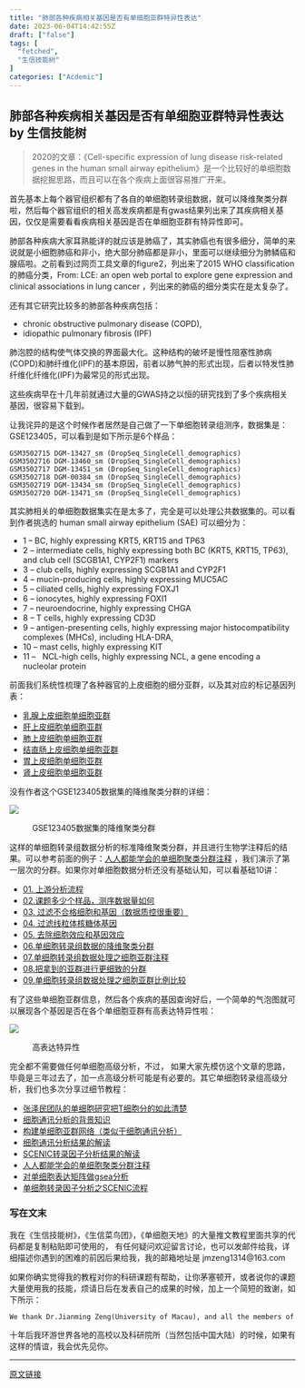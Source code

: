 ```yaml
---
title: "肺部各种疾病相关基因是否有单细胞亚群特异性表达"
date: 2023-06-04T14:42:55Z
draft: ["false"]
tags: [
  "fetched",
  "生信技能树"
]
categories: ["Acdemic"]
---
```

肺部各种疾病相关基因是否有单细胞亚群特异性表达 by 生信技能树
------
<div><section data-tool="mdnice编辑器" data-website="https://www.mdnice.com"><blockquote data-tool="mdnice编辑器"><p>2020的文章：《Cell-specific expression of lung disease risk-related genes in the human small airway epithelium》是一个比较好的单细胞数据挖掘思路，而且可以在各个疾病上面很容易推广开来。</p></blockquote><p data-tool="mdnice编辑器">首先基本上每个器官组织都有了各自的单细胞转录组数据，就可以降维聚类分群啦，然后每个器官组织的相关高发疾病都是有gwas结果列出来了其疾病相关基因，仅仅是需要看看疾病相关基因是否在单细胞亚群有特异性即可。</p><p data-tool="mdnice编辑器">肺部各种疾病大家耳熟能详的就应该是肺癌了，其实肺癌也有很多细分，简单的来说就是小细胞肺癌和非小，绝大部分肺癌都是非小，里面可以继续细分为肺鳞癌和腺癌啦。之前看到过网页工具文章的figure2，列出来了2015 WHO classification 的肺癌分类，From: LCE: an open web portal to explore gene expression and clinical associations in lung cancer ，列出来的肺癌的细分类实在是太复杂了。</p><p data-tool="mdnice编辑器">还有其它研究比较多的肺部各种疾病包括：</p><ul data-tool="mdnice编辑器"><li><section>chronic obstructive pulmonary disease (COPD),</section></li><li><section>idiopathic pulmonary fibrosis (IPF)</section></li></ul><p data-tool="mdnice编辑器">肺泡腔的结构使气体交换的界面最大化。这种结构的破坏是慢性阻塞性肺病(COPD)和肺纤维化(IPF)的基本原因，前者以肺气肿的形式出现，后者以特发性肺纤维化纤维化(IPF)为最常见的形式出现。</p><p data-tool="mdnice编辑器">这些疾病早在十几年前就通过大量的GWAS持之以恒的研究找到了多个疾病相关基因，很容易下载到。</p><p data-tool="mdnice编辑器">让我诧异的是这个时候作者居然是自己做了一下单细胞转录组测序，数据集是：GSE123405，可以看到是如下所示是6个样品：</p><pre data-tool="mdnice编辑器"><span></span><code>GSM3502715 DGM-13427_sm (DropSeq_SingleCell_demographics)<br>GSM3502716 DGM-13460_sm (DropSeq_SingleCell_demographics)<br>GSM3502717 DGM-13451_sm (DropSeq_SingleCell_demographics)<br>GSM3502718 DGM-00384_sm (DropSeq_SingleCell_demographics)<br>GSM3502719 DGM-13434_sm (DropSeq_SingleCell_demographics)<br>GSM3502720 DGM-13471_sm (DropSeq_SingleCell_demographics)<br></code></pre><p data-tool="mdnice编辑器">其实肺相关的单细胞数据集实在是太多了，完全是可以处理公共数据集的。可以看到作者挑选的 human small airway epithelium (SAE) 可以细分为：</p><ul data-tool="mdnice编辑器"><li><section>1 – BC, highly expressing KRT5, KRT15 and TP63</section></li><li><section>2 – intermediate cells, highly expressing both BC (KRT5, KRT15, TP63), and club cell (SCGB1A1, CYP2F1) markers</section></li><li><section>3 – club cells, highly expressing SCGB1A1 and CYP2F1</section></li><li><section>4 – mucin-producing cells, highly expressing MUC5AC</section></li><li><section>5 – ciliated cells, highly expressing FOXJ1</section></li><li><section>6 – ionocytes, highly expressing FOXI1</section></li><li><section>7 – neuroendocrine, highly expressing CHGA</section></li><li><section>8 – T cells, highly expressing CD3D</section></li><li><section>9 – antigen-presenting cells, highly expressing major histocompatibility complexes (MHCs), including HLA-DRA,</section></li><li><section>10 – mast cells, highly expressing KIT</section></li><li><section>11 –   NCL-high cells, highly expressing NCL, a gene encoding a nucleolar protein</section></li></ul><p data-tool="mdnice编辑器">前面我们系统性梳理了各种器官的上皮细胞的细分亚群，以及其对应的标记基因列表：</p><ul data-tool="mdnice编辑器"><li><section><a href="https://mp.weixin.qq.com/s?__biz=MzI1Njk4ODE0MQ==&amp;mid=2247502849&amp;idx=1&amp;sn=07ab747e457553e8d9e05fea707a6333&amp;scene=21#wechat_redirect" data-linktype="2">乳腺上皮细胞单细胞亚群</a></section></li><li><section><a href="https://mp.weixin.qq.com/s?__biz=MzI1Njk4ODE0MQ==&amp;mid=2247502865&amp;idx=1&amp;sn=2863c8d39c6d9dfa5fbf469a64bae99e&amp;scene=21#wechat_redirect" data-linktype="2">肝上皮细胞单细胞亚群</a></section></li><li><section><a href="https://mp.weixin.qq.com/s?__biz=MzI1Njk4ODE0MQ==&amp;mid=2247502834&amp;idx=1&amp;sn=d9877dee08fbb9163705563fd2f299b0&amp;scene=21#wechat_redirect" data-linktype="2">肺上皮细胞单细胞亚群</a></section></li><li><section><a href="https://mp.weixin.qq.com/s?__biz=MzI1Njk4ODE0MQ==&amp;mid=2247502811&amp;idx=1&amp;sn=f6fefa1eb82709769764d2166c2cc06e&amp;scene=21#wechat_redirect" data-linktype="2">结直肠上皮细胞单细胞亚群</a></section></li><li><section><a href="https://mp.weixin.qq.com/s?__biz=MzI1Njk4ODE0MQ==&amp;mid=2247502771&amp;idx=1&amp;sn=deb517f058efe4f7d5f5eb8a37ad9241&amp;scene=21#wechat_redirect" data-linktype="2">胃上皮细胞单细胞亚群</a></section></li><li><section><a href="https://mp.weixin.qq.com/s?__biz=MzI1Njk4ODE0MQ==&amp;mid=2247502753&amp;idx=1&amp;sn=fe2e05e8664a0d86bc8b6c549b4c652d&amp;scene=21#wechat_redirect" data-linktype="2">肾上皮细胞单细胞亚群</a></section></li></ul><p data-tool="mdnice编辑器">没有作者这个GSE123405数据集的降维聚类分群的详细：</p><p><img data-galleryid="" data-ratio="0.6935185185185185" data-s="300,640" data-src="https://mmbiz.qpic.cn/mmbiz_png/cZNhZQ6j4wwpQRmkuibiao2GHH4P9p869LKhcx4FNZPj81qlRh1g4DPV8FYr32KaR6bAyyS2qNulMiampkIsSJNibQ/640?wx_fmt=png" data-type="png" data-w="1080" src="https://mmbiz.qpic.cn/mmbiz_png/cZNhZQ6j4wwpQRmkuibiao2GHH4P9p869LKhcx4FNZPj81qlRh1g4DPV8FYr32KaR6bAyyS2qNulMiampkIsSJNibQ/640?wx_fmt=png"></p><figure data-tool="mdnice编辑器"><figcaption>GSE123405数据集的降维聚类分群</figcaption></figure><p data-tool="mdnice编辑器">这样的单细胞转录组数据分析的标准降维聚类分群，并且进行生物学注释后的结果。可以参考前面的例子：<a href="https://mp.weixin.qq.com/s?__biz=MzAxMDkxODM1Ng==&amp;mid=2247497956&amp;idx=1&amp;sn=5d4deb7cf7b7848b3e2273cbd663bb6a&amp;scene=21#wechat_redirect" data-linktype="2">人人都能学会的单细胞聚类分群注释</a> ，我们演示了第一层次的分群。如果你对单细胞数据分析还没有基础认知，可以看基础10讲：</p><ul data-tool="mdnice编辑器"><li><section><a href="https://mp.weixin.qq.com/s?__biz=MzI1Njk4ODE0MQ==&amp;mid=2247486076&amp;idx=1&amp;sn=52bb851d7dc23461233a2cf458736151&amp;scene=21#wechat_redirect" data-linktype="2">01. 上游分析流程</a></section></li><li><section><a href="https://mp.weixin.qq.com/s?__biz=MzI1Njk4ODE0MQ==&amp;mid=2247486082&amp;idx=1&amp;sn=03cadceffb2c14ba95d97fe5caf38d94&amp;scene=21#wechat_redirect" data-linktype="2">02.课题多少个样品，测序数据量如何</a></section></li><li><section><a href="https://mp.weixin.qq.com/s?__biz=MzI1Njk4ODE0MQ==&amp;mid=2247486088&amp;idx=1&amp;sn=3a115338ee4937d20caab78627237553&amp;scene=21#wechat_redirect" data-linktype="2">03. 过滤不合格细胞和基因（数据质控很重要）</a></section></li><li><section><a href="https://mp.weixin.qq.com/s?__biz=MzI1Njk4ODE0MQ==&amp;mid=2247486096&amp;idx=1&amp;sn=1a99c4c5800b7e0287db3e8ef369fab8&amp;scene=21#wechat_redirect" data-linktype="2">04. 过滤线粒体核糖体基因</a></section></li><li><section><a href="https://mp.weixin.qq.com/s?__biz=MzI1Njk4ODE0MQ==&amp;mid=2247486098&amp;idx=1&amp;sn=bf9a71df848d74fe665ce7d5e283d5ff&amp;scene=21#wechat_redirect" data-linktype="2">05. 去除细胞效应和基因效应</a></section></li><li><section><a href="https://mp.weixin.qq.com/s?__biz=MzI1Njk4ODE0MQ==&amp;mid=2247486260&amp;idx=1&amp;sn=c6abf658de73594d1d77d8e1ffa7d153&amp;scene=21#wechat_redirect" data-linktype="2">06.单细胞转录组数据的降维聚类分群</a></section></li><li><section><a href="https://mp.weixin.qq.com/s?__biz=MzI1Njk4ODE0MQ==&amp;mid=2247486271&amp;idx=1&amp;sn=638b434b6deee63206af1c0eeda175ab&amp;scene=21#wechat_redirect" data-linktype="2">07.单细胞转录组数据处理之细胞亚群注释</a></section></li><li><section><a href="https://mp.weixin.qq.com/s?__biz=MzI1Njk4ODE0MQ==&amp;mid=2247486278&amp;idx=1&amp;sn=91250ef733833ff00371818b215dc124&amp;scene=21#wechat_redirect" data-linktype="2">08.把拿到的亚群进行更细致的分群</a></section></li><li><section><a href="https://mp.weixin.qq.com/s?__biz=MzI1Njk4ODE0MQ==&amp;mid=2247486287&amp;idx=1&amp;sn=49627c638ff9c04418282c53518aa7c7&amp;scene=21#wechat_redirect" data-linktype="2">09.单细胞转录组数据处理之细胞亚群比例比较</a></section></li></ul><p data-tool="mdnice编辑器">有了这些单细胞亚群信息，然后各个疾病的基因查询好后，一个简单的气泡图就可以展现各个基因是否在各个单细胞亚群有高表达特异性啦：</p><p><img data-galleryid="" data-ratio="1.1323251417769375" data-s="300,640" data-src="https://mmbiz.qpic.cn/mmbiz_png/cZNhZQ6j4wwpQRmkuibiao2GHH4P9p869Lp69BKY6CTHDmvho8JZA1BRuPp2ZHiawHryFxyWys0Cgib9fajoyTfHrg/640?wx_fmt=png" data-type="png" data-w="1058" src="https://mmbiz.qpic.cn/mmbiz_png/cZNhZQ6j4wwpQRmkuibiao2GHH4P9p869Lp69BKY6CTHDmvho8JZA1BRuPp2ZHiawHryFxyWys0Cgib9fajoyTfHrg/640?wx_fmt=png"></p><figure data-tool="mdnice编辑器"><figcaption>高表达特异性</figcaption></figure><p data-tool="mdnice编辑器">完全都不需要做任何单细胞高级分析，不过， 如果大家先模仿这个文章的思路，毕竟是三年过去了，加一点高级分析可能是有必要的。其它单细胞转录组高级分析，我们也多次分享过细节教程：</p><ul data-tool="mdnice编辑器"><li><section><a href="https://mp.weixin.qq.com/s?__biz=MzAxMDkxODM1Ng==&amp;mid=2247497441&amp;idx=1&amp;sn=7a53e6aa00c84b57104a61787f2beb03&amp;scene=21#wechat_redirect" data-linktype="2">张泽民团队的单细胞研究把T细胞分的如此清楚</a></section></li><li><section><a href="https://mp.weixin.qq.com/s?__biz=MzAxMDkxODM1Ng==&amp;mid=2247497617&amp;idx=2&amp;sn=fe47078075a3b9994079761f96870aa3&amp;scene=21#wechat_redirect" data-linktype="2">细胞通讯分析的背景知识</a></section></li><li><section><a href="https://mp.weixin.qq.com/s?__biz=MzAxMDkxODM1Ng==&amp;mid=2247497617&amp;idx=1&amp;sn=0e63223347afbb0795aa94d339d72214&amp;scene=21#wechat_redirect" data-linktype="2">构建单细胞亚群网络（类似于细胞通讯分析）</a></section></li><li><section><a href="https://mp.weixin.qq.com/s?__biz=MzAxMDkxODM1Ng==&amp;mid=2247497653&amp;idx=2&amp;sn=320d26cad3d8141bb081d6ff798ae778&amp;scene=21#wechat_redirect" data-linktype="2">细胞通讯分析结果的解读</a></section></li><li><section><a href="https://mp.weixin.qq.com/s?__biz=MzAxMDkxODM1Ng==&amp;mid=2247497665&amp;idx=1&amp;sn=74ac0e87b9689d5df7c0208e1c1dc0ac&amp;scene=21#wechat_redirect" data-linktype="2">SCENIC转录因子分析结果的解读</a></section></li><li><section><a href="https://mp.weixin.qq.com/s?__biz=MzAxMDkxODM1Ng==&amp;mid=2247497956&amp;idx=1&amp;sn=5d4deb7cf7b7848b3e2273cbd663bb6a&amp;scene=21#wechat_redirect" data-linktype="2">人人都能学会的单细胞聚类分群注释</a></section></li><li><section><a href="https://mp.weixin.qq.com/s?__biz=MzAxMDkxODM1Ng==&amp;mid=2247498040&amp;idx=1&amp;sn=3a39699ab10fb71b966adb5e7e640270&amp;scene=21#wechat_redirect" data-linktype="2">对单细胞表达矩阵做gsea分析</a></section></li><li><section><a href="https://mp.weixin.qq.com/s?__biz=MzAxMDkxODM1Ng==&amp;mid=2247498091&amp;idx=1&amp;sn=5c157da6e889f2134ef9342cee560197&amp;scene=21#wechat_redirect" data-linktype="2">单细胞转录因子分析之SCENIC流程</a></section></li></ul><h3 data-tool="mdnice编辑器"><span></span>写在文末<span></span></h3><p data-tool="mdnice编辑器">我在《生信技能树》，《生信菜鸟团》，《单细胞天地》的大量推文教程里面共享的代码都是复制粘贴即可使用的， 有任何疑问欢迎留言讨论，也可以发邮件给我，详细描述你遇到的困难的前因后果给我，我的邮箱地址是 jmzeng1314@163.com</p><p data-tool="mdnice编辑器">如果你确实觉得我的教程对你的科研课题有帮助，让你茅塞顿开，或者说你的课题大量使用我的技能，烦请日后在发表自己的成果的时候，加上一个简短的致谢，如下所示：</p><pre data-tool="mdnice编辑器"><span></span><code>We thank Dr.Jianming Zeng(University of Macau), and all the members of his bioinformatics team, biotrainee, <span>for</span> generously sharing their experience and codes.<br></code></pre><p data-tool="mdnice编辑器">十年后我环游世界各地的高校以及科研院所（当然包括中国大陆）的时候，如果有这样的情谊，我会优先见你。</p></section><p><mp-style-type data-value="3"></mp-style-type></p></div>  
<hr>
<a href="https://mp.weixin.qq.com/s/7YoxVLrKovmaBHvC7e74dw",target="_blank" rel="noopener noreferrer">原文链接</a>

